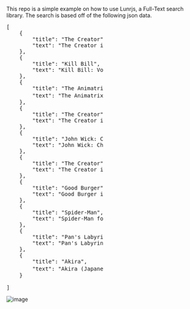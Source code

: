 This repo is a simple example on how to use Lunrjs, a Full-Text search library. The search is based off of the following json data.
<pre style="width: 50%; word-wrap: break-word;">
[
    {
        "title": "The Creator",
        "text": "The Creator is a 2023 American science fiction action film produced and directed by Gareth Edwards, who co-wrote the screenplay with Chris Weitz. It stars John David Washington, Gemma Chan, Ken Watanabe, Sturgill Simpson and Allison Janney. Set in 2070, 15 years after a nuclear detonation in Los Angeles and a war against artificial intelligence, an ex-special forces agent is recruited to hunt down and kill the \"Creator,\" who has developed a mysterious weapon with the power to end the war."
    },
    {
        "title": "Kill Bill",
        "text": "Kill Bill: Volume 1 is a 2003 American martial arts film written and directed by Quentin Tarantino. It stars Uma Thurman as the Bride, a former assassin who swears revenge on a group of assassins (Lucy Liu, Michael Madsen, Daryl Hannah, and Vivica A. Fox) and their leader, Bill (David Carradine), who tried to kill her and her unborn child. Her journey takes her to Tokyo, where she battles the yakuza."
    },
    {
        "title": "The Animatrix",
        "text": "The Animatrix (Japanese: アニマトリックス, Hepburn: Animatorikkusu) is a 2003 American-Japanese adult animated science-fiction anthology film produced by the Wachowskis.[2] The film compiles nine animated short films, detailing the backstory of The Matrix film series, revealing the major events of the apocalyptic war between humanity and machines which led to the creation of the Matrix in the two parts of The Second Renaissance short, in addition to providing side stories that expand the universe and tie into the film series."
    },
    {
        "title": "The Creator",
        "text": "The Creator is a 2023 American science fiction action film produced and directed by Gareth Edwards, who co-wrote the screenplay with Chris Weitz. It stars John David Washington, Gemma Chan, Ken Watanabe, Sturgill Simpson and Allison Janney. Set in 2070, 15 years after a nuclear detonation in Los Angeles and a war against artificial intelligence, an ex-special forces agent is recruited to hunt down and kill the \"Creator,\" who has developed a mysterious weapon with the power to end the war."
    },
    {
        "title": "John Wick: Chapter 2",
        "text": "John Wick: Chapter 2 is a 2017 American neo-noir action thriller film directed by Chad Stahelski and written by Derek Kolstad. The film is sequel to John Wick (2014) and the second installment in the John Wick franchise. It stars Keanu Reeves as the eponymous character, alongside Common, Laurence Fishburne, Riccardo Scamarcio, Ruby Rose, Lance Reddick, Peter Stormare, Bridget Moynahan, Franco Nero, John Leguizamo, and Ian McShane. In the film, retired hitman John Wick is forced back into his old life to fulfill a blood oath to crime lord Santino D'Antonio (Scamarcio)."
    },
    {
        "title": "The Creator",
        "text": "The Creator is a 2023 American science fiction action film produced and directed by Gareth Edwards, who co-wrote the screenplay with Chris Weitz. It stars John David Washington, Gemma Chan, Ken Watanabe, Sturgill Simpson and Allison Janney. Set in 2070, 15 years after a nuclear detonation in Los Angeles and a war against artificial intelligence, an ex-special forces agent is recruited to hunt down and kill the \"Creator,\" who has developed a mysterious weapon with the power to end the war."
    },
    {
        "title": "Good Burger",
        "text": "Good Burger is a 1997 American teen comedy film directed by Brian Robbins, written by Dan Schneider with Kevin Kopelow and Heath Seifert, and starring Kenan Thompson and Kel Mitchell. The film is a spin-off of the \"Good Burger\" comedy sketch from the Nickelodeon variety series All That, with Mitchell reprising his role as Ed. The story follows Dexter, a high school student who takes a job at a fast-food restaurant called Good Burger in order to pay off the damages he made to his teacher's car as he and Ed, his dimwitted co-worker, stumble upon an evil plot by a rival fast-food restaurant."
    },
    {
        "title": "Spider-Man",
        "text": "Spider-Man follows Peter Parker (Tobey Maguire), an orphaned high schooler who pines after popular girl-next-door Mary Jane Watson (Kirsten Dunst). While on a science class field trip at Columbia University, a genetically-engineered \"super spider\" bites Peter. As a result, Peter gains superhuman abilities, including increased strength, speed, and the abilities to scale walls and generate organic webbing. After his beloved Uncle Ben (Cliff Robertson) is murdered, the teenager realizes that he must use his newfound abilities to protect New York City. Meanwhile, wealthy industrialist Norman Osborn (Willem Dafoe), the father of Peter's best friend Harry Osborn (James Franco), subjects himself to an experimental performance-enhancing serum, which creates a psychotic and murderous split personality. Donning a military battle suit, Norman becomes a freakish \"Green Goblin\", who begins to terrorize the city. Peter, as Spider-Man, now must battle with the Goblin, all while dealing with personal situations involving his domestic and his love life."
    },
    {
        "title": "Pan's Labyrinth",
        "text": "Pan's Labyrinth (Spanish: El laberinto del fauno, lit. 'The Labyrinth Of The Faun') is a 2006 dark fantasy film[4] written, directed and co-produced by Guillermo del Toro. The film stars Ivana Baquero, Sergi López, Maribel Verdú, Doug Jones, and Ariadna Gil. The story takes place in Spain in the summer of 1944, during the early Francoist period, five years after the Spanish Civil War. The narrative intertwines this real world with a mythical world centered on an overgrown, abandoned labyrinth and a mysterious faun creature, with whom the main character, Ofelia, interacts. Ofelia's stepfather, the Falangist Captain Vidal, hunts the Spanish Maquis who fight against the Francoist regime, while Ofelia's pregnant mother grows increasingly ill. Ofelia meets several strange and magical creatures who become central to her story, leading her through the trials of the old labyrinth garden. The film employs make-up, animatronics, and CGI effects to bring life to its creatures."
    },
    {
        "title": "Akira",
        "text": "Akira (Japanese: アキラ) is a 1988 Japanese animated cyberpunk action film[4] directed by Katsuhiro Otomo, produced by Ryōhei Suzuki and Shunzō Katō, and written by Otomo and Izo Hashimoto, based on Otomo's 1982 manga of the same name. Set in a dystopian 2019, it tells the story of Shōtarō Kaneda, the leader of a biker gang whose childhood friend, Tetsuo Shima, acquires incredible telekinetic abilities after a motorcycle accident, eventually threatening an entire military complex amid chaos and rebellion in the sprawling futuristic metropolis of Neo-Tokyo."
    }
    
]
</pre>

![image](https://github.com/oiver555/Searching-with-Lunrjs/assets/69017748/c92b3570-bad0-4078-80ac-6cccad846388)
